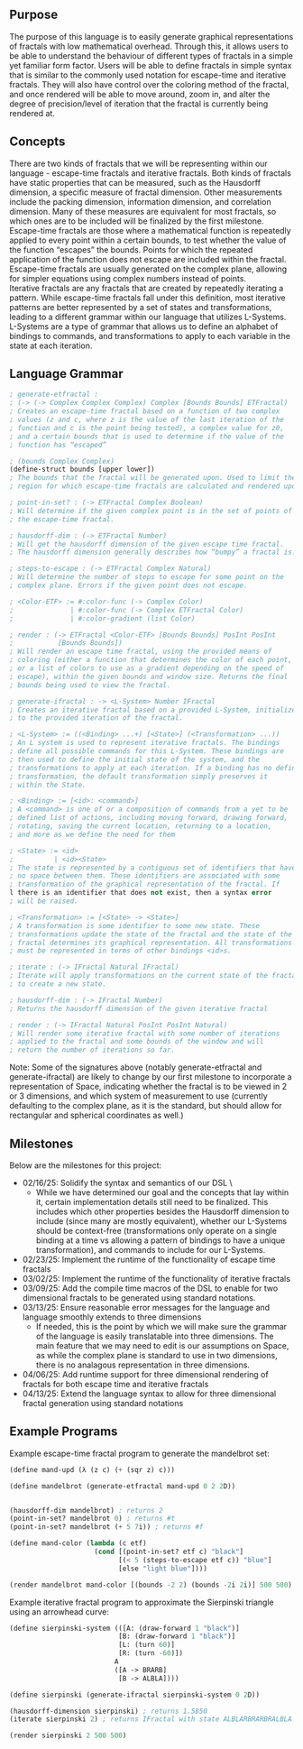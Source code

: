 ## Purpose
The purpose of this language is to easily generate graphical representations of fractals with low mathematical overhead. Through this, it allows users to be able to understand the behaviour of different types of fractals in a simple yet familiar form factor. Users will be able to define fractals in simple syntax that is similar to the commonly used notation for escape-time and iterative fractals. They will also have control over the coloring method of the fractal, and once rendered will be able to move around, zoom in, and alter the degree of precision/level of iteration that the fractal is currently being rendered at.
## Concepts
There are two kinds of fractals that we will be representing within our language - escape-time fractals and iterative fractals. Both kinds of fractals have static properties that can be measured, such as the Hausdorff dimension, a specific measure of fractal dimension. Other measurements include the packing dimension, information dimension, and correlation dimension. Many of these measures are equivalent for most fractals, so which ones are to be included will be finalized by the first milestone. \
Escape-time fractals are those where a mathematical function is repeatedly applied to every point within a certain bounds, to test whether the value of the function “escapes” the bounds. Points for which the repeated application of the function does not escape are included within the fractal. Escape-time fractals are usually generated on the complex plane, allowing for simpler equations using complex numbers instead of points. \
Iterative fractals are any fractals that are created by repeatedly iterating a pattern. While escape-time fractals fall under this definition, most iterative patterns are better represented by a set of states and transformations, leading to a different grammar within our language that utilizes L-Systems. L-Systems are a type of grammar that allows us to define an alphabet of bindings to commands, and transformations to apply to each variable in the state at each iteration.
## Language Grammar
```lisp
; generate-etfractal :
; (-> (-> Complex Complex Complex) Complex [Bounds Bounds] ETFractal)
; Creates an escape-time fractal based on a function of two complex
; values (z and c, where z is the value of the last iteration of the
; function and c is the point being tested), a complex value for z0,
; and a certain bounds that is used to determine if the value of the
; function has “escaped”

; (bounds Complex Complex)
(define-struct bounds [upper lower])
; The bounds that the fractal will be generated upon. Used to limit the
; region for which escape-time fractals are calculated and rendered upon.

; point-in-set? : (-> ETFractal Complex Boolean)
; Will determine if the given complex point is in the set of points of
; the escape-time fractal.

; hausdorff-dim : (-> ETFractal Number)
; Will get the hausdorff dimension of the given escape time fractal.
; The hausdorff dimension generally describes how “bumpy” a fractal is.

; steps-to-escape : (-> ETFractal Complex Natural)
; Will determine the number of steps to escape for some point on the
; complex plane. Errors if the given point does not escape.

; <Color-ETF> := #:color-func (-> Complex Color)
;              | #:color-func (-> Complex ETFractal Color)
;              | #:color-gradient (list Color)

; render : (-> ETFractal <Color-ETF> [Bounds Bounds] PosInt PosInt
;           [Bounds Bounds])
; Will render an escape time fractal, using the provided means of
; coloring (either a function that determines the color of each point,
; or a list of colors to use as a gradient depending on the speed of
; escape), within the given bounds and window size. Returns the final
; bounds being used to view the fractal.

; generate-ifractal : -> <L-System> Number IFractal
; Creates an iterative fractal based on a provided L-System, initialized
; to the provided iteration of the fractal.

; <L-System> := ((<Binding> ...+) [<State>] (<Transformation> ...))
; An L system is used to represent iterative fractals. The bindings
; define all possible commands for this L-System. These bindings are
; then used to define the initial state of the system, and the
; transformations to apply at each iteration. If a binding has no defined
; transformation, the default transformation simply preserves it
; within the State.

; <Binding> := [<id>: <command>]
; A <command> is one of or a composition of commands from a yet to be
; defined list of actions, including moving forward, drawing forward,
; rotating, saving the current location, returning to a location,
; and more as we define the need for them

; <State> := <id>
;          | <id><State>
; The state is represented by a contiguous set of identifiers that have
; no space between them. These identifiers are associated with some
; transformation of the graphical representation of the fractal. If
l there is an identifier that does not exist, then a syntax error
; will be raised.

; <Transformation> := [<State> -> <State>]
; A transformation is some identifier to some new state. These 
; transformations update the state of the fractal and the state of the
; fractal determines its graphical representation. All transformations
; must be represented in terms of other bindings <id>s.

; iterate : (-> IFractal Natural IFractal)
; Iterate will apply transformations on the current state of the fractal
; to create a new state. 

; hausdorff-dim : (-> IFractal Number)
; Returns the hausdorff dimension of the given iterative fractal

; render : (-> IFractal Natural PosInt PosInt Natural)
; Will render some iterative fractal with some number of iterations
; applied to the fractal and some bounds of the window and will
; return the number of iterations so far.
```

Note: Some of the signatures above (notably generate-etfractal and generate-ifractal) are likely to change by our first milestone to incorporate a representation of Space, indicating whether the fractal is to be viewed in 2 or 3 dimensions, and which system of measurement to use (currently defaulting to the complex plane, as it is the standard, but should allow for rectangular and spherical coordinates as well.)

## Milestones
Below are the milestones for this project:
- 02/16/25: Solidify the syntax and semantics of our DSL \
    - While we have determined our goal and the concepts that lay within it, certain implementation details still need to be finalized. This includes which other properties besides the Hausdorff dimension to include (since many are mostly equivalent), whether our L-Systems should be context-free (transformations only operate on a single binding at a time vs allowing a pattern of bindings to have a unique transformation), and commands to include for our L-Systems.
- 02/23/25: Implement the runtime of the functionality of escape time fractals
- 03/02/25: Implement the runtime of the functionality of iterative fractals
- 03/09/25: Add the compile time macros of the DSL to enable for two dimensional fractals to be generated using standard notations.
- 03/13/25: Ensure reasonable error messages for the language and language smoothly extends to three dimensions
    - If needed, this is the point by which we will make sure the grammar of the language is easily translatable into three dimensions. The main feature that we may need to edit is our assumptions on Space, as while the complex plane is standard to use in two dimensions, there is no analagous representation in three dimensions.
- 04/06/25: Add runtime support for three dimensional rendering of fractals for both escape time and iterative fractals
- 04/13/25: Extend the language syntax to allow for three dimensional fractal generation using standard notations


## Example Programs

Example escape-time fractal program to generate the mandelbrot set:
```lisp
(define mand-upd (λ (z c) (+ (sqr z) c)))

(define mandelbrot (generate-etfractal mand-upd 0 2 2D))


(hausdorff-dim mandelbrot) ; returns 2
(point-in-set? mandelbrot 0) ; returns #t
(point-in-set? mandelbrot (+ 5 7i)) ; returns #f

(define mand-color (lambda (c etf)
                     (cond [(point-in-set? etf c) "black"]
                           [(< 5 (steps-to-escape etf c)) "blue"]
                           [else "light blue"])))

(render mandelbrot mand-color [(bounds -2 2) (bounds -2i 2i)] 500 500)
```

Example iterative fractal program to approximate the Sierpinski triangle using an arrowhead curve:
```lisp
(define sierpinski-system (([A: (draw-forward 1 "black")]
                           [B: (draw-forward 1 "black")]
                           [L: (turn 60)]
                           [R: (turn -60)])
                          A
                          ([A -> BRARB]
                           [B -> ALBLA])))

(define sierpinski (generate-ifractal sierpinski-system 0 2D))

(hausdorff-dimension sierpinski) ; returns 1.5850
(iterate sierpinski 2) ; returns IFractal with state ALBLARBRARBRALBLA

(render sierpinski 2 500 500)
```
